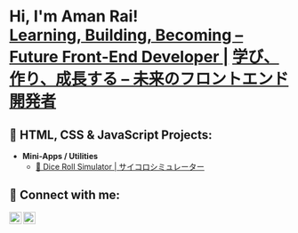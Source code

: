 <h1>Hi, I'm Aman Rai! <br/><a href="https://github.com/amanrai00">Learning, Building, Becoming – Future Front-End Developer |</a> <a href="https://www.linkedin.com/in/aman-rai-371b6432a/">学び、作り、成長する – 未来のフロントエンド開発者</a></h1>

<h2>🎨 HTML, CSS & JavaScript Projects:</h2>

- <b>**Mini-Apps / Utilities**</b>
  - [🎲 Dice Roll Simulator | サイコロシミュレーター](https://github.com/joshmadakor1/Algorithms-Practice)

<h2> 🤳 Connect with me:</h2>

[<img align="left" alt="JoshMadakor | LinkedIn" width="22px" src="https://cdn.jsdelivr.net/npm/simple-icons@v3/icons/linkedin.svg" />][linkedin]
[<img align="left" alt="JoshMadakor | Instagram" width="22px" src="https://cdn.jsdelivr.net/npm/simple-icons@v3/icons/instagram.svg" />][instagram]

[twitter]: https://twitter.com/joshmadakor
[youtube]: https://www.youtube.com/c/joshmadakor
[instagram]: https://www.instagram.com/methodical.aman?igsh=ZDJ4cDlsNzh3Z2Fp&utm_source=qr
[linkedin]: www.linkedin.com/in/aman-rai-371b6432a

<!--
**joshmadakor1/joshmadakor1** is a ✨ _special_ ✨ repository because its `README.md` (this file) appears on your GitHub profile.

Here are some ideas to get you started:

- 🔭 I’m currently working on ...
- 🌱 I’m currently learning ...
- 👯 I’m looking to collaborate on ...
- 🤔 I’m looking for help with ...
- 💬 Ask me about ...
- 📫 How to reach me: ...
- 😄 Pronouns: ...
- ⚡ Fun fact: ...
-->
